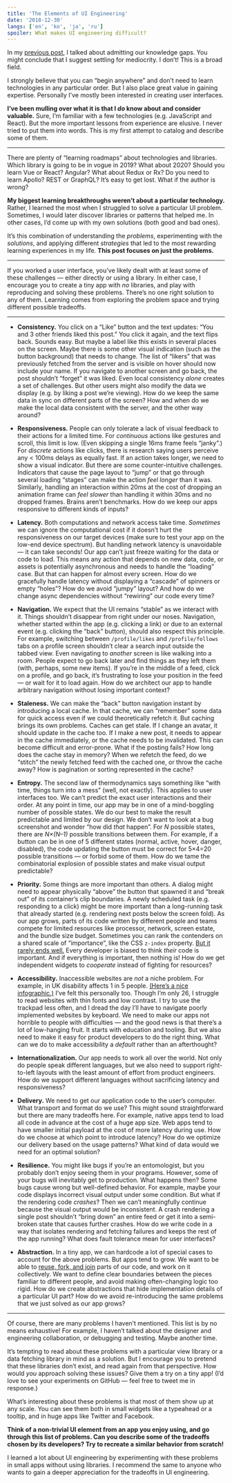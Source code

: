 ```yaml
---
title: 'The Elements of UI Engineering'
date: '2018-12-30'
langs: ['en', 'ko', 'ja', 'ru']
spoiler: What makes UI engineering difficult?
---
```


In my [previous post](/things-i-dont-know-as-of-2018/), I talked about admitting our knowledge gaps. You might conclude that I suggest settling for mediocrity. I don’t! This is a broad field.

I strongly believe that you can “begin anywhere” and don’t need to learn technologies in any particular order. But I also place great value in gaining expertise. Personally I’ve mostly been interested in creating user interfaces.

**I’ve been mulling over what it is that I *do* know about and consider valuable.** Sure, I’m familiar with a few technologies (e.g. JavaScript and React). But the more important lessons from experience are elusive. I never tried to put them into words. This is my first attempt to catalog and describe some of them.

---

There are plenty of “learning roadmaps” about technologies and libraries. Which library is going to be in vogue in 2019? What about 2020? Should you learn Vue or React? Angular? What about Redux or Rx? Do you need to learn Apollo? REST or GraphQL? It’s easy to get lost. What if the author is wrong?

**My biggest learning breakthroughs weren’t about a particular technology.** Rather, I learned the most when I struggled to solve a particular UI problem. Sometimes, I would later discover libraries or patterns that helped me. In other cases, I’d come up with my own solutions (both good and bad ones).

It’s this combination of understanding the *problems*, experimenting with the *solutions*, and applying different *strategies* that led to the most rewarding learning experiences in my life. **This post focuses on just the problems.**

---

If you worked a user interface, you’ve likely dealt with at least some of these challenges — either directly or using a library. In either case, I encourage you to create a tiny app with _no_ libraries, and play with reproducing and solving these problems. There’s no one right solution to any of them. Learning comes from exploring the problem space and trying different possible tradeoffs.

---

* **Consistency.** You click on a “Like” button and the text updates: “You and 3 other friends liked this post.” You click it again, and the text flips back. Sounds easy. But maybe a label like this exists in several places on the screen. Maybe there is some other visual indication (such as the button background) that needs to change. The list of “likers” that was previously fetched from the server and is visible on hover should now include your name. If you navigate to another screen and go back, the post shouldn’t “forget” it was liked. Even local consistency *alone* creates a set of challenges. But other users might also modify the data we display (e.g. by liking a post we’re viewing). How do we keep the same data in sync on different parts of the screen? How and when do we make the local data consistent with the server, and the other way around?

* **Responsiveness.** People can only tolerate a lack of visual feedback to their actions for a limited time. For *continuous* actions like gestures and scroll, this limit is low. (Even skipping a single 16ms frame feels “janky”.) For *discrete* actions like clicks, there is research saying users perceive any < 100ms delays as equally fast. If an action takes longer, we need to show a visual indicator. But there are some counter-intuitive challenges. Indicators that cause the page layout to “jump” or that go through several loading “stages” can make the action *feel longer* than it was. Similarly, handling an interaction within 20ms at the cost of dropping an animation frame can *feel slower* than handling it within 30ms and no dropped frames. Brains aren’t benchmarks. How do we keep our apps responsive to different kinds of inputs?

* **Latency.** Both computations and network access take time. *Sometimes* we can ignore the computational cost if it doesn’t hurt the responsiveness on our target devices (make sure to test your app on the low-end device spectrum). But handling network latency is unavoidable — it can take seconds! Our app can’t just freeze waiting for the data or code to load. This means any action that depends on new data, code, or assets is potentially asynchronous and needs to handle the “loading” case. But that can happen for almost every screen. How do we gracefully handle latency without displaying a “cascade” of spinners or empty “holes”? How do we avoid “jumpy” layout? And how do we change async dependencies without “rewiring” our code every time?

* **Navigation.** We expect that the UI remains “stable” as we interact with it. Things shouldn’t disappear from right under our noses. Navigation, whether started within the app (e.g. clicking a link) or due to an external event (e.g. clicking the “back” button), should also respect this principle. For example, switching between `/profile/likes` and `/profile/follows` tabs on a profile screen shouldn’t clear a search input outside the tabbed view. Even navigating to *another* screen is like walking into a room. People expect to go back later and find things as they left them (with, perhaps, some new items). If you’re in the middle of a feed, click on a profile, and go back, it’s frustrating to lose your position in the feed — or wait for it to load again. How do we architect our app to handle arbitrary navigation without losing important context?

* **Staleness.** We can make the “back” button navigation instant by introducing a local cache. In that cache, we can “remember” some data for quick access even if we could theoretically refetch it. But caching brings its own problems. Caches can get stale. If I change an avatar, it should update in the cache too. If I make a new post, it needs to appear in the cache immediately, or the cache needs to be invalidated. This can become difficult and error-prone. What if the posting fails? How long does the cache stay in memory? When we refetch the feed, do we “stitch” the newly fetched feed with the cached one, or throw the cache away? How is pagination or sorting represented in the cache?

* **Entropy.** The second law of thermodynamics says something like “with time, things turn into a mess” (well, not exactly). This applies to user interfaces too. We can’t predict the exact user interactions and their order. At any point in time, our app may be in one of a mind-boggling number of possible states. We do our best to make the result predictable and limited by our design. We don’t want to look at a bug screenshot and wonder “how did _that_ happen”. For *N* possible states, there are *N×(N–1)* possible transitions between them. For example, if a button can be in one of 5 different states (normal, active, hover, danger, disabled), the code updating the button must be correct for 5×4=20 possible transitions — or forbid some of them. How do we tame the combinatorial explosion of possible states and make visual output predictable?

* **Priority.** Some things are more important than others. A dialog might need to appear physically “above” the button that spawned it and “break out” of its container’s clip boundaries. A newly scheduled task (e.g. responding to a click) might be more important than a long-running task that already started (e.g. rendering next posts below the screen fold). As our app grows, parts of its code written by different people and teams compete for limited resources like processor, network, screen estate, and the bundle size budget. Sometimes you can rank the contenders on a shared scale of “importance”, like the CSS `z-index` property. [But it rarely ends well.](https://blogs.msdn.microsoft.com/oldnewthing/20050607-00/?p=35413) Every developer is biased to think _their_ code is important. And if everything is important, then nothing is! How do we get independent widgets to *cooperate* instead of fighting for resources?

* **Accessibility.** Inaccessible websites are *not* a niche problem. For example, in UK disability affects 1 in 5 people. [(Here’s a nice infographic.)](https://www.abrightclearweb.com/web-accessibility-in-the-uk/) I’ve felt this personally too. Though I’m only 26, I struggle to read websites with thin fonts and low contrast. I try to use the trackpad less often, and I dread the day I’ll have to navigate poorly implemented websites by keyboard. We need to make our apps not horrible to people with difficulties — and the good news is that there’s a lot of low-hanging fruit. It starts with education and tooling. But we also need to make it easy for product developers to do the right thing. What can we do to make accessibility a *default* rather than an afterthought?

* **Internationalization.** Our app needs to work all over the world. Not only do people speak different languages, but we also need to support right-to-left layouts with the least amount of effort from product engineers. How do we support different languages without sacrificing latency and responsiveness?

* **Delivery.** We need to get our application code to the user’s computer. What transport and format do we use? This might sound straightforward but there are many tradeoffs here. For example, native apps tend to load all code in advance at the cost of a huge app size. Web apps tend to have smaller initial payload at the cost of more latency during use. How do we choose at which point to introduce latency? How do we optimize our delivery based on the usage patterns? What kind of data would we need for an optimal solution?

* **Resilience.** You might like bugs if you’re an entomologist, but you probably don’t enjoy seeing them in your programs. However, some of your bugs will inevitably get to production. What happens then? Some bugs cause wrong but well-defined behavior. For example, maybe your code displays incorrect visual output under some condition. But what if the rendering code *crashes*? Then we can’t meaningfully continue because the visual output would be inconsistent. A crash rendering a single post shouldn’t “bring down” an entire feed or get it into a semi-broken state that causes further crashes. How do we write code in a way that isolates rendering and fetching failures and keeps the rest of the app running? What does fault tolerance mean for user interfaces?

* **Abstraction.** In a tiny app, we can hardcode a lot of special cases to account for the above problems. But apps tend to grow. We want to be able to [reuse, fork, and join](/optimized-for-change/) parts of our code, and work on it collectively. We want to define clear boundaries between the pieces familiar to different people, and avoid making often-changing logic too rigid. How do we create abstractions that hide implementation details of a particular UI part? How do we avoid re-introducing the same problems that we just solved as our app grows?

---

Of course, there are many problems I haven’t mentioned. This list is by no means exhaustive! For example, I haven’t talked about the designer and engineering collaboration, or debugging and testing. Maybe another time.

It’s tempting to read about these problems with a particular view library or a data fetching library in mind as a solution. But I encourage you to pretend that these libraries don’t exist, and read again from that perspective. How would *you* approach solving these issues? Give them a try on a tiny app! (I’d love to see your experiments on GitHub — feel free to tweet me in response.)

What’s interesting about these problems is that most of them show up at any scale. You can see them both in small widgets like a typeahead or a tooltip, and in huge apps like Twitter and Facebook.

**Think of a non-trivial UI element from an app you enjoy using, and go through this list of problems. Can you describe some of the tradeoffs chosen by its developers? Try to recreate a similar behavior from scratch!**

I learned a lot about UI engineering by experimenting with these problems in small apps without using libraries. I recommend the same to anyone who wants to gain a deeper appreciation for the tradeoffs in UI engineering.
